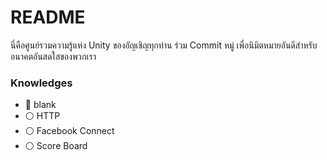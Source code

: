# README #

นี่คือศูนย์รวมความรู้แห่ง Unity ของอัญเชิญทุกท่าน ร่วม Commit หมู่ เพื่อนิมิตหมายอันดีสำหรับอนาคตอันสดใสของพวกเรา

### Knowledges ###

* 🔘 blank
* ⚪️ HTTP
* ⚪️ Facebook Connect
* ⚪️ Score Board